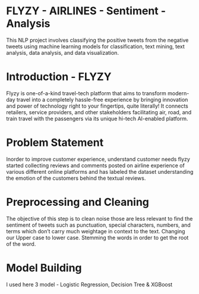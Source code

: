 # FLYZY - AIRLINES - Sentiment - Analysis

This NLP project involves classifying the positive tweets from the negative tweets using machine learning models for classification, text mining, text analysis, data analysis, and data visualization.

# Introduction - FLYZY

Flyzy is one-of-a-kind travel-tech platform that aims to transform modern-day travel into a
completely hassle-free experience by bringing innovation and power of technology right to your
fingertips, quite literally! It connects retailers, service providers, and other stakeholders
facilitating air, road, and train travel with the passengers via its unique hi-tech AI-enabled
platform.

# Problem Statement

Inorder to improve customer experience, understand customer needs flyzy started collecting
reviews and comments posted on airline experience of various different online platforms and
has labeled the dataset understanding the emotion of the customers behind the textual reviews.

# Preprocessing and Cleaning

The objective of this step is to clean noise those are less relevant to find the sentiment of tweets such as punctuation, special characters, numbers, and terms which don’t carry much weightage in context to the text. Changing our Upper case to lower case. Stemming the words in order to get the root of the word.

# Model Building

I used here 3 model - Logistic Regression, Decision Tree & XGBoost

